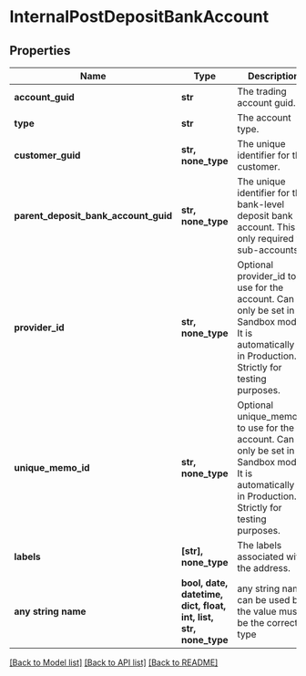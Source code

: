 # InternalPostDepositBankAccount


## Properties
Name | Type | Description | Notes
------------ | ------------- | ------------- | -------------
**account_guid** | **str** | The trading account guid. | 
**type** | **str** | The account type. | [optional] 
**customer_guid** | **str, none_type** | The unique identifier for the customer. | [optional] 
**parent_deposit_bank_account_guid** | **str, none_type** | The unique identifier for the bank-level deposit bank account. This is only required for sub-accounts. | [optional] 
**provider_id** | **str, none_type** | Optional provider_id to use for the account.  Can only be set in Sandbox mode. It is automatically set in Production. Strictly for testing purposes. | [optional] 
**unique_memo_id** | **str, none_type** | Optional unique_memo_id to use for the account.  Can only be set in Sandbox mode. It is automatically set in Production. Strictly for testing purposes. | [optional] 
**labels** | **[str], none_type** | The labels associated with the address. | [optional] 
**any string name** | **bool, date, datetime, dict, float, int, list, str, none_type** | any string name can be used but the value must be the correct type | [optional]

[[Back to Model list]](../README.md#documentation-for-models) [[Back to API list]](../README.md#documentation-for-api-endpoints) [[Back to README]](../README.md)


